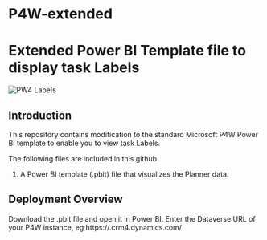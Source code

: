 # P4W-extended

# Extended Power BI Template file to display task Labels


![PW4 Labels](https://user-images.githubusercontent.com/37085234/162456762-a6455d25-7907-4bea-ac6a-4f559db3b943.jpg)

## Introduction

This repository contains modification to the standard Microsoft P4W Power BI template to enable you to view task Labels. 

The following files are included in this github

1. A Power BI template (.pbit) file that visualizes the Planner data.

## Deployment Overview

Download the .pbit file and open it in Power BI.  Enter the Dataverse URL of your P4W instance, eg https://<orgID>.crm4.dynamics.com/

